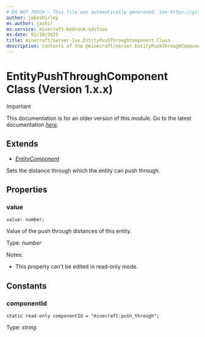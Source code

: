 ```yaml
---
# DO NOT TOUCH — This file was automatically generated. See https://github.com/mojang/minecraftapidocsgenerator to modify descriptions, examples, etc.
author: jakeshirley
ms.author: jashir
ms.service: minecraft-bedrock-edition
ms.date: 02/10/2025
title: minecraft/server-1xx.EntityPushThroughComponent Class
description: Contents of the @minecraft/server.EntityPushThroughComponent class (Version 1.x.x).
---
```

# EntityPushThroughComponent Class (Version 1.x.x)

> [!IMPORTANT]
> This documentation is for an older version of this module. Go to the latest documentation [*here*](../../../scriptapi/minecraft/server/EntityPushThroughComponent.md).

## Extends
- [*EntityComponent*](EntityComponent.md)

Sets the distance through which the entity can push through.

## Properties

### **value**
`value: number;`

Value of the push through distances of this entity.

Type: *number*

Notes:
  - This property can't be edited in read-only mode.

## Constants

### **componentId**
`static read-only componentId = "minecraft:push_through";`

Type: *string*
